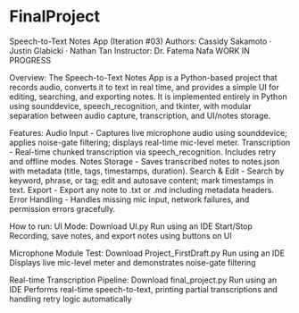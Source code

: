 # FinalProject
Speech-to-Text Notes App (Iteration #03)
Authors: Cassidy Sakamoto · Justin Glabicki · Nathan Tan
Instructor: Dr. Fatema Nafa
WORK IN PROGRESS

Overview:
The Speech-to-Text Notes App is a Python-based project that records audio, converts it to text in real time, and provides a simple UI for editing, searching, and exporting notes.
It is implemented entirely in Python using sounddevice, speech_recognition, and tkinter, with modular separation between audio capture, transcription, and UI/notes storage.

Features:
Audio Input - Captures live microphone audio using sounddevice; applies noise-gate filtering; displays real-time mic-level meter.
Transcription - Real-time chunked transcription via speech_recognition. Includes retry and offline modes.
Notes Storage - Saves transcribed notes to notes.json with metadata (title, tags, timestamps, duration).
Search & Edit - Search by keyword, phrase, or tag; edit and autosave content; mark timestamps in text.
Export - Export any note to .txt or .md including metadata headers.
Error Handling - Handles missing mic input, network failures, and permission errors gracefully.

How to run:
UI Mode: 
  Download UI.py
  Run using an IDE
  Start/Stop Recording, save notes, and export notes using buttons on UI

Microphone Module Test:
  Download Project_FirstDraft.py
  Run using an IDE
  Displays live mic-level meter and demonstrates noise-gate filtering

Real-time Transcription Pipeline:
  Download final_project.py
  Run using an IDE
  Performs real-time speech-to-text, printing partial transcriptions and handling retry logic automatically
